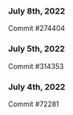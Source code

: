 ### July 8th, 2022

Commit #274404

### July 5th, 2022

Commit #314353


### July 4th, 2022

Commit #72281

